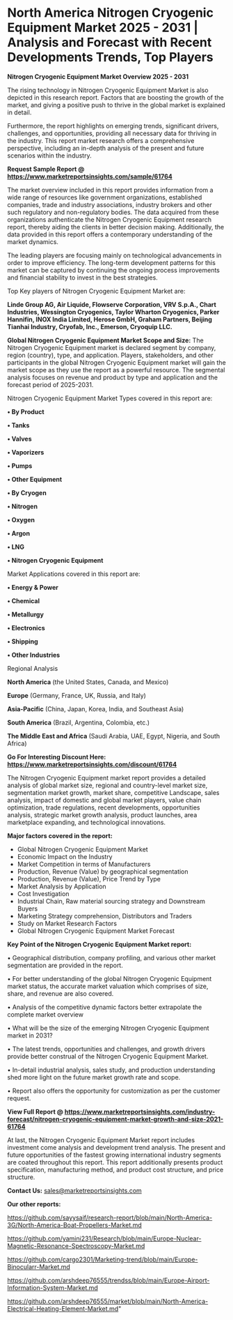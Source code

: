  # North America Nitrogen Cryogenic Equipment Market 2025 - 2031 | Analysis and Forecast with Recent Developments Trends, Top Players

<Strong> Nitrogen Cryogenic Equipment Market Overview 2025 - 2031</strong>

The rising technology in Nitrogen Cryogenic Equipment Market is also depicted in this research report. Factors that are boosting the growth of the market, and giving a positive push to thrive in the global market is explained in detail.

Furthermore, the report highlights on emerging trends, significant drivers, challenges, and opportunities, providing all necessary data for thriving in the industry. This report market research offers a comprehensive perspective, including an in-depth analysis of the present and future scenarios within the industry.

<strong>Request Sample Report @ <a href=https://www.marketreportsinsights.com/sample/61764>https://www.marketreportsinsights.com/sample/61764</a></strong>

The market overview included in this report provides information from a wide range of resources like government organizations, established companies, trade and industry associations, industry brokers and other such regulatory and non-regulatory bodies. The data acquired from these organizations authenticate the Nitrogen Cryogenic Equipment research report, thereby aiding the clients in better decision making. Additionally, the data provided in this report offers a contemporary understanding of the market dynamics.

The leading players are focusing mainly on technological advancements in order to improve efficiency. The long-term development patterns for this market can be captured by continuing the ongoing process improvements and financial stability to invest in the best strategies.

Top Key players of Nitrogen Cryogenic Equipment Market are:

<strong>Linde Group AG, Air Liquide, Flowserve Corporation, VRV S.p.A., Chart Industries, Wessington Cryogenics, Taylor Wharton Cryogenics, Parker Hannifin, INOX India Limited, Herose GmbH, Graham Partners, Beijing Tianhai Industry, Cryofab, Inc., Emerson, Cryoquip LLC.</strong>

<strong><b>Global Nitrogen Cryogenic Equipment Market Scope and Size:</b></strong>
The Nitrogen Cryogenic Equipment market is declared segment by company, region (country), type, and application. Players, stakeholders, and other participants in the global Nitrogen Cryogenic Equipment market will gain the market scope as they use the report as a powerful resource. The segmental analysis focuses on revenue and product by type and application and the forecast period of 2025-2031.

Nitrogen Cryogenic Equipment Market Types covered in this report are:

<strong>• By Product

• Tanks

• Valves

• Vaporizers

• Pumps

• Other Equipment

• By Cryogen

• Nitrogen

• Oxygen

• Argon

• LNG

• Nitrogen Cryogenic Equipment</strong>

Market Applications covered in this report are:

<strong>• Energy & Power

• Chemical

• Metallurgy

• Electronics

• Shipping

• Other Industries</strong> 

Regional Analysis

<strong>North America</strong> (the United States, Canada, and Mexico)

<strong>Europe</strong> (Germany, France, UK, Russia, and Italy)

<strong>Asia-Pacific</strong> (China, Japan, Korea, India, and Southeast Asia)

<strong>South America</strong> (Brazil, Argentina, Colombia, etc.)

<strong>The Middle East and Africa</strong> (Saudi Arabia, UAE, Egypt, Nigeria, and South Africa)

<strong>Go For Interesting Discount Here: <a href=https://www.marketreportsinsights.com/discount/61764>https://www.marketreportsinsights.com/discount/61764</a></strong>

The Nitrogen Cryogenic Equipment market report provides a detailed analysis of global market size, regional and country-level market size, segmentation market growth, market share, competitive Landscape, sales analysis, impact of domestic and global market players, value chain optimization, trade regulations, recent developments, opportunities analysis, strategic market growth analysis, product launches, area marketplace expanding, and technological innovations.

<strong><b>Major factors covered in the report:</b></strong>
<ul>
  <li>Global Nitrogen Cryogenic Equipment Market </li>
  <li>Economic Impact on the Industry</li>
  <li>Market Competition in terms of Manufacturers</li>
  <li>Production, Revenue (Value) by geographical segmentation</li>
  <li>Production, Revenue (Value), Price Trend by Type</li>
  <li>Market Analysis by Application</li>
  <li>Cost Investigation</li>
  <li>Industrial Chain, Raw material sourcing strategy and Downstream Buyers</li>
  <li>Marketing Strategy comprehension, Distributors and Traders</li>
  <li>Study on Market Research Factors</li>
  <li>Global Nitrogen Cryogenic Equipment Market Forecast</li>
</ul>

<strong><b>Key Point of the Nitrogen Cryogenic Equipment Market report:</b></strong>

• Geographical distribution, company profiling, and various other market segmentation are provided in the report.

• For better understanding of the global Nitrogen Cryogenic Equipment market status, the accurate market valuation which comprises of size, share, and revenue are also covered.

• Analysis of the competitive dynamic factors better extrapolate the complete market overview

• What will be the size of the emerging Nitrogen Cryogenic Equipment market in 2031?

• The latest trends, opportunities and challenges, and growth drivers provide better construal of the Nitrogen Cryogenic Equipment Market.

• In-detail industrial analysis, sales study, and production understanding shed more light on the future market growth rate and scope.

• Report also offers the opportunity for customization as per the customer request.

<strong><b>View Full Report @ <a href=https://www.marketreportsinsights.com/industry-forecast/nitrogen-cryogenic-equipment-market-growth-and-size-2021-61764>https://www.marketreportsinsights.com/industry-forecast/nitrogen-cryogenic-equipment-market-growth-and-size-2021-61764</a></b></strong>


At last, the Nitrogen Cryogenic Equipment Market report includes investment come analysis and development trend analysis. The present and future opportunities of the fastest growing international industry segments are coated throughout this report. This report additionally presents product specification, manufacturing method, and product cost structure, and price structure.

<strong>Contact Us:</strong>
sales@marketreportsinsights.com

<strong>Our other reports:</strong>

<a href=https://github.com/sayysaif/research-report/blob/main/North-America-3G/North-America-Boat-Propellers-Market.md>https://github.com/sayysaif/research-report/blob/main/North-America-3G/North-America-Boat-Propellers-Market.md</a>

<a href=https://github.com/yamini231/Research/blob/main/Europe-Nuclear-Magnetic-Resonance-Spectroscopy-Market.md>https://github.com/yamini231/Research/blob/main/Europe-Nuclear-Magnetic-Resonance-Spectroscopy-Market.md</a>

<a href=https://github.com/cargo2301/Marketing-trend/blob/main/Europe-Binocularr-Market.md>https://github.com/cargo2301/Marketing-trend/blob/main/Europe-Binocularr-Market.md</a>

<a href=https://github.com/arshdeep76555/trendss/blob/main/Europe-Airport-Information-System-Market.md>https://github.com/arshdeep76555/trendss/blob/main/Europe-Airport-Information-System-Market.md</a>

<a href=https://github.com/arshdeep76555/market/blob/main/North-America-Electrical-Heating-Element-Market.md>https://github.com/arshdeep76555/market/blob/main/North-America-Electrical-Heating-Element-Market.md</a>"
